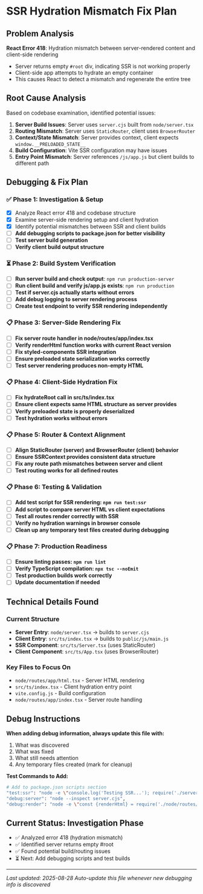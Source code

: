 # SSR Hydration Mismatch Fix Plan

## Problem Analysis
**React Error 418**: Hydration mismatch between server-rendered content and client-side rendering
- Server returns empty `#root` div, indicating SSR is not working properly
- Client-side app attempts to hydrate an empty container
- This causes React to detect a mismatch and regenerate the entire tree

## Root Cause Analysis
Based on codebase examination, identified potential issues:

1. **Server Build Issues**: Server uses `server.cjs` built from `node/server.tsx`
2. **Routing Mismatch**: Server uses `StaticRouter`, client uses `BrowserRouter` 
3. **Context/State Mismatch**: Server provides context, client expects `window.__PRELOADED_STATE__`
4. **Build Configuration**: Vite SSR configuration may have issues
5. **Entry Point Mismatch**: Server references `/js/app.js` but client builds to different path

## Debugging & Fix Plan

### ✅ Phase 1: Investigation & Setup
- [x] Analyze React error 418 and codebase structure
- [x] Examine server-side rendering setup and client hydration
- [x] Identify potential mismatches between SSR and client builds
- [ ] **Add debugging scripts to package.json for better visibility**
- [ ] **Test server build generation**
- [ ] **Verify client build output structure**

### ⏳ Phase 2: Build System Verification  
- [ ] **Run server build and check output**: `npm run production-server`
- [ ] **Run client build and verify js/app.js exists**: `npm run production`  
- [ ] **Test if server.cjs actually starts without errors**
- [ ] **Add debug logging to server rendering process**
- [ ] **Create test endpoint to verify SSR rendering independently**

### 📋 Phase 3: Server-Side Rendering Fix
- [ ] **Fix server route handler in node/routes/app/index.tsx**
- [ ] **Verify renderHtml function works with current React version**  
- [ ] **Fix styled-components SSR integration**
- [ ] **Ensure preloaded state serialization works correctly**
- [ ] **Test server rendering produces non-empty HTML**

### 📋 Phase 4: Client-Side Hydration Fix  
- [ ] **Fix hydrateRoot call in src/ts/index.tsx**
- [ ] **Ensure client expects same HTML structure as server provides**
- [ ] **Verify preloaded state is properly deserialized**
- [ ] **Test hydration works without errors**

### 📋 Phase 5: Router & Context Alignment
- [ ] **Align StaticRouter (server) and BrowserRouter (client) behavior**
- [ ] **Ensure SSRContext provides consistent data structure**
- [ ] **Fix any route path mismatches between server and client**
- [ ] **Test routing works for all defined routes**

### 📋 Phase 6: Testing & Validation
- [ ] **Add test script for SSR rendering: `npm run test:ssr`**
- [ ] **Add script to compare server HTML vs client expectations**
- [ ] **Test all routes render correctly with SSR**
- [ ] **Verify no hydration warnings in browser console**
- [ ] **Clean up any temporary test files created during debugging**

### 📋 Phase 7: Production Readiness
- [ ] **Ensure linting passes: `npm run lint`**
- [ ] **Verify TypeScript compilation: `npx tsc --noEmit`**
- [ ] **Test production builds work correctly**
- [ ] **Update documentation if needed**

## Technical Details Found

### Current Structure
- **Server Entry**: `node/server.tsx` → builds to `server.cjs`
- **Client Entry**: `src/ts/index.tsx` → builds to `public/js/main.js` 
- **SSR Component**: `src/ts/Server.tsx` (uses StaticRouter)
- **Client Component**: `src/ts/App.tsx` (uses BrowserRouter)

### Key Files to Focus On
- `node/routes/app/html.tsx` - Server HTML rendering
- `src/ts/index.tsx` - Client hydration entry point
- `vite.config.js` - Build configuration
- `node/routes/app/index.tsx` - Server route handling

## Debug Instructions

**When adding debug information, always update this file with:**
1. What was discovered
2. What was fixed
3. What still needs attention
4. Any temporary files created (mark for cleanup)

**Test Commands to Add:**
```bash
# Add to package.json scripts section
"test:ssr": "node -e \"console.log('Testing SSR...'); require('./server.cjs')\"",
"debug:server": "node --inspect server.cjs",  
"debug:render": "node -e \"const {renderHtml} = require('./node/routes/app/html'); console.log(renderHtml({title:'Test',description:'Test',url:'/'}, {}))\""
```

## Current Status: Investigation Phase
- ✅ Analyzed error 418 (hydration mismatch)
- ✅ Identified server returns empty #root
- ✅ Found potential build/routing issues
- ⏳ Next: Add debugging scripts and test builds

---
*Last updated: 2025-08-28*
*Auto-update this file whenever new debugging info is discovered*